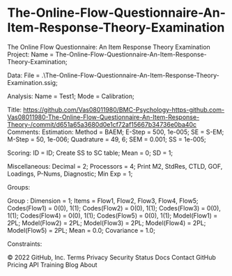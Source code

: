 # The-Online-Flow-Questionnaire-An-Item-Response-Theory-Examination
The Online Flow Questionnaire: An Item Response Theory Examination
Project:
    Name = The-Online-Flow-Questionnaire-An-Item-Response-Theory-Examination;

Data:
    File = .\The-Online-Flow-Questionnaire-An-Item-Response-Theory-Examination.ssig;

Analysis:
    Name = Test1;
    Mode = Calibration;

Title:
https://github.com/Vas08011980/BMC-Psychology-https-github.com-Vas08011980-The-Online-Flow-Questionnaire-An-Item-Response-Theory-/commit/d651a65a3680d0e1cf72af15667b34736e0ba40c
Comments:
Estimation:
    Method = BAEM;
    E-Step = 500, 1e-005;
    SE = S-EM;
    M-Step = 50, 1e-006;
    Quadrature = 49, 6;
    SEM = 0.001;
    SS = 1e-005;

Scoring:
    ID = ID;
    Create SS to SC table;
    Mean = 0;
    SD = 1;

Miscellaneous:
    Decimal = 2;
    Processors = 4;
    Print M2, StdRes, CTLD, GOF, Loadings, P-Nums, Diagnostic;
    Min Exp = 1;

Groups:

Group :
    Dimension = 1;
    Items = Flow1, Flow2, Flow3, Flow4, Flow5;
    Codes(Flow1) = 0(0), 1(1);
    Codes(Flow2) = 0(0), 1(1);
    Codes(Flow3) = 0(0), 1(1);
    Codes(Flow4) = 0(0), 1(1);
    Codes(Flow5) = 0(0), 1(1);
    Model(Flow1) = 2PL;
    Model(Flow2) = 2PL;
    Model(Flow3) = 2PL;
    Model(Flow4) = 2PL;
    Model(Flow5) = 2PL;
    Mean = 0.0;
    Covariance = 1.0;

Constraints:

© 2022 GitHub, Inc.
Terms
Privacy
Security
Status
Docs
Contact GitHub
Pricing
API
Training
Blog
About
